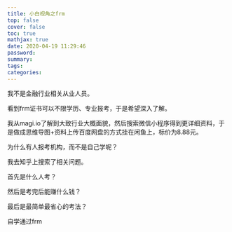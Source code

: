 ```yaml
---
title: 小白视角之frm
top: false
cover: false
toc: true
mathjax: true
date: 2020-04-19 11:29:46
password:
summary:
tags:
categories:
---
```


我不是金融行业相关从业人员。



看到frm证书可以不限学历、专业报考，于是希望深入了解。



我从magi.io了解到大致行业大概面貌，然后搜索微信小程序得到更详细资料，于是做成思维导图+资料上传百度网盘的方式挂在闲鱼上，标价为8.88元。



为什么有人报考机构，而不是自己学呢？



我去知乎上搜索了相关问题。



首先是什么人考？

然后是考完后能赚什么钱？

最后是最简单最省心的考法？





自学通过frm

